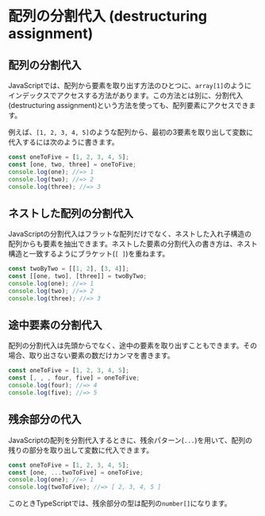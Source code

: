 # 配列の分割代入 \(destructuring assignment\)

## 配列の分割代入

JavaScriptでは、配列から要素を取り出す方法のひとつに、`array[1]`のようにインデックスでアクセスする方法があります。この方法とは別に、分割代入\(destructuring assignment\)という方法を使っても、配列要素にアクセスできます。

例えば、`[1, 2, 3, 4, 5]`のような配列から、最初の3要素を取り出して変数に代入するには次のように書きます。

```typescript
const oneToFive = [1, 2, 3, 4, 5];
const [one, two, three] = oneToFive;
console.log(one); //=> 1
console.log(two); //=> 2
console.log(three); //=> 3
```

## ネストした配列の分割代入

JavaScriptの分割代入はフラットな配列だけでなく、ネストした入れ子構造の配列からも要素を抽出できます。ネストした要素の分割代入の書き方は、ネスト構造と一致するようにブラケット\(`[ ]`\)を重ねます。

```typescript
const twoByTwo = [[1, 2], [3, 4]];
const [[one, two], [three]] = twoByTwo;
console.log(one); //=> 1
console.log(two); //=> 2
console.log(three); //=> 3
```

## 途中要素の分割代入

配列の分割代入は先頭からでなく、途中の要素を取り出すこともできます。その場合、取り出さない要素の数だけカンマを書きます。

```typescript
const oneToFive = [1, 2, 3, 4, 5];
const [, , , four, five] = oneToFive;
console.log(four); //=> 4
console.log(five); //=> 5
```

## 残余部分の代入

JavaScriptの配列を分割代入するときに、残余パターン\(`...`\)を用いて、配列の残りの部分を取り出して変数に代入できます。

```typescript
const oneToFive = [1, 2, 3, 4, 5];
const [one, ...twoToFive] = oneToFive;
console.log(one); //=> 1
console.log(twoToFive); //=> [ 2, 3, 4, 5 ]
```

このときTypeScriptでは、残余部分の型は配列の`number[]`になります。

